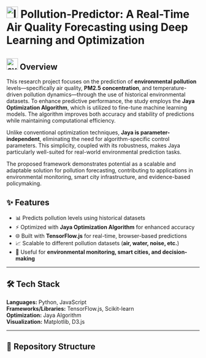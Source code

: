 # <img src="https://github.com/user-attachments/assets/b83b271d-fafe-41be-bf84-7f74ccb310d1" alt="logo" height="30px"> Pollution-Predictor: A Real-Time Air Quality Forecasting using Deep Learning and Optimization


## <img src="https://github.com/user-attachments/assets/43c950fd-76fc-4a81-804b-57e89642eb8c" alt="overview" height="30px"> Overview
This research project focuses on the prediction of **environmental pollution** levels—specifically air quality, **PM2.5 concentration**, and temperature-driven pollution dynamics—through the use of historical environmental datasets.
To enhance predictive performance, the study employs the **Jaya Optimization Algorithm**, which is utilized to fine-tune machine learning models. The algorithm improves both accuracy and stability of predictions while maintaining computational efficiency.

Unlike conventional optimization techniques, **Jaya is parameter-independent**, eliminating the need for algorithm-specific control parameters. This simplicity, coupled with its robustness, makes Jaya particularly well-suited for real-world environmental prediction tasks.

The proposed framework demonstrates potential as a scalable and adaptable solution for pollution forecasting, contributing to applications in environmental monitoring, smart city infrastructure, and evidence-based policymaking.


## ✨ Features  
- 📊 Predicts pollution levels using historical datasets  
- ⚡ Optimized with **Jaya Optimization Algorithm** for enhanced accuracy  
- 🌐 Built with **TensorFlow.js** for real-time, browser-based predictions  
- 📈 Scalable to different pollution datasets (**air, water, noise, etc.**)  
- 🔮 Useful for **environmental monitoring, smart cities, and decision-making**  

---

## 🛠 Tech Stack  
**Languages:** Python, JavaScript  
**Frameworks/Libraries:** TensorFlow.js, Scikit-learn  
**Optimization:** Jaya Algorithm  
**Visualization:** Matplotlib, D3.js  

---

## 📂 Repository Structure  
